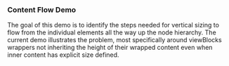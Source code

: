 ### Content Flow Demo

The goal of this demo is to identify the steps needed for vertical sizing to flow from the individual elements all the way up the node hierarchy.
The current demo illustrates the problem, most specifically around viewBlocks wrappers not inheriting the height of their wrapped content even when inner content has explicit size defined.